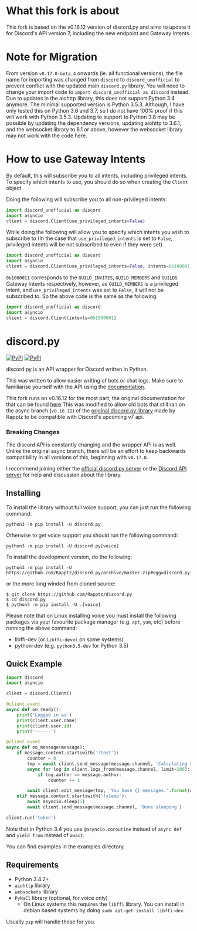 # What this fork is about

This fork is based on the v0.16.12 version of discord.py and aims to update it for Discord's API version 7, including the new endpoint and Gateway Intents.

# Note for Migration

From version `v0.17.0-beta.4` onwards (ie. all functional versions), the file name for importing was changed from `discord` to `discord_unofficial` to prevent conflict with the updated main `discord.py` library. You will need to change your import code to `import discord_unofficial as discord` instead.
Due to updates in the aiohttp library, this does not support Python 3.4 anymore. The minimal supported version is Python 3.5.3. Although, I have only tested this on Python 3.6 and 3.7, so I do not have 100% proof if this will work with Python 3.5.3. Updating to support to Python 3.8 may be possible by updating the dependency versions, updating aiohttp to 3.6.1, and the websocket library to 8.1 or above, however the websocket library may not work with the code here.

# How to use Gateway Intents

By default, this will subscribe you to all intents, including privileged intents. To specify which intents to use, you should do so when creating the `Client` object. 

Doing the following will subscribe you to all non-privileged intents:
```py
import discord_unofficial as discord
import asyncio
client = discord.Client(use_privileged_intents=False)
```

While doing the following will allow you to specify which intents you wish to subscribe to (In the case that `use_privileged_intents` is set to ``False``, privileged intents will be not subscribed to even if they were set)

```py
import discord_unofficial as discord
import asyncio
client = discord.Client(use_privileged_intents=False, intents=0b1000011)
```

``0b1000011`` corresponds to the `GUILD_INVITES`, `GUILD_MEMBERS` and `GUILDS` Gateway intents respectively, however, as `GUILD_MEMBERS` is a privileged intent, and `use_privileged_intents` was set to ``False``, it will not be subscribed to. So the above code is the same as the following.

```py
import discord_unofficial as discord
import asyncio
client = discord.Client(intents=0b1000001)
```

# discord.py

[![PyPI](https://img.shields.io/pypi/v/discord.py-unofficial.svg)](https://pypi.python.org/pypi/discord.py/)
[![PyPI](https://img.shields.io/pypi/pyversions/discord.py-unofficial.svg)](https://pypi.python.org/pypi/discord.py/)

discord.py is an API wrapper for Discord written in Python.

This was written to allow easier writing of bots or chat logs. Make sure to familiarise yourself with the API using the [documentation][doc].

This fork runs on v0.16.12 for the most part, the original documentation for that can be found [here][docv01612]
This was modified to allow old bots that still ran on the async branch (`v0.16.12`) of the [original discord.py library][dpygithub] made by Rapptz to be compatible with Discord's upcoming v7 api.

[doc]: http://discordpy.rtfd.org/en/latest
[docv01612]: https://discordpy.readthedocs.io/en/v0.16.12/
[dpygithub]: https://github.com/Rapptz/discord.py

### Breaking Changes

The discord API is constantly changing and the wrapper API is as well. Unlike the original async branch, there will be an effort to keep backwards compatibility in all versions of this, beginning with `v0.17.0`.

I recommend joining either the [official discord.py server][guild] or the [Discord API server][ch] for help and discussion about the library.

[guild]: https://discord.gg/r3sSKJJ
[ch]: https://discord.gg/discord-api

## Installing

To install the library without full voice support, you can just run the following command:

```
python3 -m pip install -U discord.py
```

Otherwise to get voice support you should run the following command:

```
python3 -m pip install -U discord.py[voice]
```

To install the development version, do the following:

```
python3 -m pip install -U https://github.com/Rapptz/discord.py/archive/master.zip#egg=discord.py[voice]
```

or the more long winded from cloned source:

```
$ git clone https://github.com/Rapptz/discord.py
$ cd discord.py
$ python3 -m pip install -U .[voice]
```

Please note that on Linux installing voice you must install the following packages via your favourite package manager (e.g. `apt`, `yum`, etc) before running the above command:

- libffi-dev (or `libffi-devel` on some systems)
- python<version>-dev (e.g. `python3.5-dev` for Python 3.5)

## Quick Example

```py
import discord
import asyncio

client = discord.Client()

@client.event
async def on_ready():
    print('Logged in as')
    print(client.user.name)
    print(client.user.id)
    print('------')

@client.event
async def on_message(message):
    if message.content.startswith('!test'):
        counter = 0
        tmp = await client.send_message(message.channel, 'Calculating messages...')
        async for log in client.logs_from(message.channel, limit=100):
            if log.author == message.author:
                counter += 1

        await client.edit_message(tmp, 'You have {} messages.'.format(counter))
    elif message.content.startswith('!sleep'):
        await asyncio.sleep(5)
        await client.send_message(message.channel, 'Done sleeping')

client.run('token')
```

Note that in Python 3.4 you use `@asyncio.coroutine` instead of `async def` and `yield from` instead of `await`.

You can find examples in the examples directory.

## Requirements

- Python 3.4.2+
- `aiohttp` library
- `websockets` library
- `PyNaCl` library (optional, for voice only)
    - On Linux systems this requires the `libffi` library. You can install in
      debian based systems by doing `sudo apt-get install libffi-dev`.

Usually `pip` will handle these for you.
